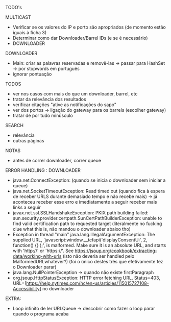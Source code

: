 TODO's

MULTICAST
- Verificar se os valores do IP e porto são apropriados (de momento estão iguais à ficha 3)
- Determinar como dar Downloader/Barrel IDs (e se é necessário)
- DOWNLOADER

DOWNLOADER
- Main: criar as palavras reservadas e removê-las -> passar para HashSet -> por stopwords em português
- ignorar pontuação 


TODOS 
- ver nos casos com mais do que um downloader, barrel, etc
- tratar da relevância dos resultados
- verificar citações "ative as notificações do sapo"
- ver dos portos -> ligação do gateway para os barrels (escolher gateway)
- tratar de por tudo minúsculo

SEARCH
- relevância
- outras páginas


NOTAS 
- antes de correr downloader, correr queue

ERROR HANDLING : DOWNLOADER
- java.net.ConnectException: (quando se inicia o downloader sem iniciar a queue)
- java.net.SocketTimeoutException: Read timed out (quando fica à espera de receber URLS durante demasiado tempo e não recebe mais) -> 
já aconteceu receber esse erro e imediatamente a seguir receber mais links a seguir
- javax.net.ssl.SSLHandshakeException: PKIX path building failed: sun.security.provider.certpath.SunCertPathBuilderException: unable to find valid certification path to requested target
(literalmente no fucking clue what this is, não mandou o downloader abaixo tho)
- Exception in thread "main" java.lang.IllegalArgumentException: The supplied URL, 'javascript:window.__tcfapi('displayConsentUi', 2, function() {} );', is malformed. 
Make sure it is an absolute URL, and starts with 'http://' or 'https://'. See https://jsoup.org/cookbook/extracting-data/working-with-urls
  (isto não deveria ser handled pelo MalformedURLwhatever?) (foi o único destes três que efetivamente fez o Downloader parar)
- java.lang.NullPointerException -> quando não existe firstParagraph
- org.jsoup.HttpStatusException: HTTP error fetching URL. Status=403, URL=[https://help.nytimes.com/hc/en-us/articles/115015727108-Accessibility] no downloader


EXTRA:
- Loop infinito de ler URLQueue -> descobrir como fazer o loop parar quando o programa acaba 



